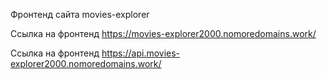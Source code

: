 Фронтенд сайта movies-explorer

Cсылка на фронтенд https://movies-explorer2000.nomoredomains.work/

Ссылка на фронтенд https://api.movies-explorer2000.nomoredomains.work/
